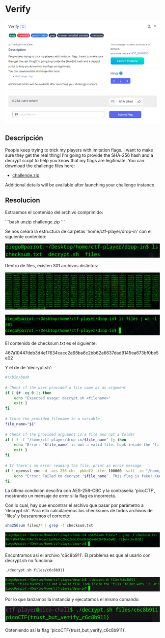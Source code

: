 # Verify
![Descripcion del CTF](img/description.png)

## Descripción
People keep trying to trick my players with imitation flags. I want to make sure they get the real thing! I'm going to provide the SHA-256 hash and a decrypt script to help you know that my flags are legitimate. You can download the challenge files here:

- [challenge.zip](https://artifacts.picoctf.net/c_rhea/10/challenge.zip)

Additional details will be available after launching your challenge instance.

## Resolucion
Extraemos el contenido del archivo comprimido:

´´´bash
unzip challenge.zip
´´´

Se nos creará la estructura de carpetas 'home/ctf-player/drop-in' con el siguiente contenido:

![Contenido de drop-in](img/1.png)

Dentro de files, existen 301 archivos distintos:

![Contenido de files](img/2.png)

![Contenido de files](img/3.png)

El contenido de checksum.txt es el siguiente:

467a10447deb3d4e17634cacc2a68ba6c2bb62a6637dad9145ea673bf0be5e02

Y el de de 'decrypt.sh':

```bash
#!/bin/bash

# Check if the user provided a file name as an argument
if [ $# -eq 0 ]; then
    echo "Expected usage: decrypt.sh <filename>"
    exit 1
fi

# Store the provided filename in a variable
file_name="$1"

# Check if the provided argument is a file and not a folder
if [ ! -f "/home/ctf-player/drop-in/$file_name" ]; then
    echo "Error: '$file_name' is not a valid file. Look inside the 'files' folder with 'ls -R'!"
    exit 1
fi

# If there's an error reading the file, print an error message
if ! openssl enc -d -aes-256-cbc -pbkdf2 -iter 100000 -salt -in "/home/ctf-player/drop-in/$file_name" -k picoCTF; then
    echo "Error: Failed to decrypt '$file_name'. This flag is fake! Keep looking!"
fi
```

La última condición descifra con AES-256-CBC y la contraseña 'picoCTF', mostrando un mensaje de error si la flag es incorrecta.

Con lo cual, hay que encontrar el archivo que pasar por parámetro a 'decrypt.sh'. Para ello calcularemos los checksums de todos archivos de 'files' y buscaremos el correcto:

```bash
sha256sum files/* | grep -f checksum.txt 
```

![Contenido de files](img/4.png)

Encontramos así el archivo 'c6c8b911'. El problema es que al usarlo con decrypt.sh no funciona:

```bash
./decrypt.sh files/c6c8b911
```

![Contenido de files](img/5.png)

Por lo que lanzamos la instancia y ejecutamos el mismo comando:

![Contenido de files](img/6.png)

Obteniendo así la flag 'picoCTF{trust_but_verify_c6c8b911}'.